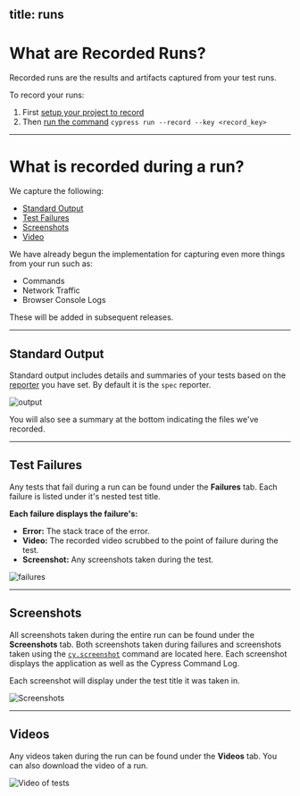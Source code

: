 title: runs
---

# What are Recorded Runs?

Recorded runs are the results and artifacts captured from your test runs.

To record your runs:

1. First [setup your project to record](https://on.cypress.io/recording-project-runs)
2. Then [run the command](https://on.cypress.io/how-do-i-record-runs) `cypress run --record --key <record_key>`

***

# What is recorded during a run?

We capture the following:

- [Standard Output](#section-standard-output)
- [Test Failures](#section-test-failures)
- [Screenshots](#section-screenshots)
- [Video](#section-video)

We have already begun the implementation for capturing even more things from your run such as:

- Commands
- Network Traffic
- Browser Console Logs

These will be added in subsequent releases.

***

## Standard Output

Standard output includes details and summaries of your tests based on the [reporter](https://on.cypress.io/guides/reporters) you have set. By default it is the `spec` reporter.

![output](https://cloud.githubusercontent.com/assets/1271364/22707798/f5e5608e-ed41-11e6-8832-d66e5a68094b.png)

You will also see a summary at the bottom indicating the files we've recorded.

***

## Test Failures

Any tests that fail during a run can be found under the **Failures** tab. Each failure is listed under it's nested test title.

**Each failure displays the failure's:**

- **Error:** The stack trace of the error.
- **Video:** The recorded video scrubbed to the point of failure during the test.
- **Screenshot:** Any screenshots taken during the test.

![failures](https://cloud.githubusercontent.com/assets/1271364/22707770/dce3664e-ed41-11e6-84de-03acdc499daa.png)

***

## Screenshots

All screenshots taken during the entire run can be found under the **Screenshots** tab. Both screenshots taken during failures and screenshots taken using the [`cy.screenshot`](https://on.cypress.io/api/screenshot) command are located here. Each screenshot displays the application as well as the Cypress Command Log.

Each screenshot will display under the test title it was taken in.

![Screenshots](https://cloud.githubusercontent.com/assets/1271364/22707241/28bf50de-ed40-11e6-93a1-4e09c2767605.png)

***

## Videos

Any videos taken during the run can be found under the **Videos** tab. You can also download the video of a run.

![Video of tests](https://cloud.githubusercontent.com/assets/1271364/22706030/c3a442f8-ed3b-11e6-812e-a12980057e39.png)
